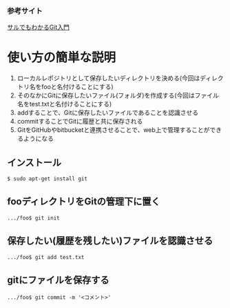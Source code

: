 ### 参考サイト
[サルでもわかるGit入門](https://backlog.com/ja/git-tutorial/intro/intro1_1.html)

# 使い方の簡単な説明
1. ローカルレポジトリとして保存したいディレクトリを決める(今回はディレクトリ名をfooと名付けることにする)
2. そのなかにGitに保存したいファイル(フォルダ)を作成する(今回はファイル名をtest.txtと名付けることにする)
3. addすることで、Gitに保存したいファイルであることを認識させる
4. commitすることでGitに履歴と共に保存される
5. GitをGitHubやbitbucketと連携させることで、web上で管理することができるようになる

## インストール
`$ sudo apt-get install git`

## fooディレクトリをGitの管理下に置く
`.../foo$ git init `

## 保存したい(履歴を残したい)ファイルを認識させる
`.../foo$ git add test.txt`

## gitにファイルを保存する
`.../foo$ git commit -m '<コメント>'`


